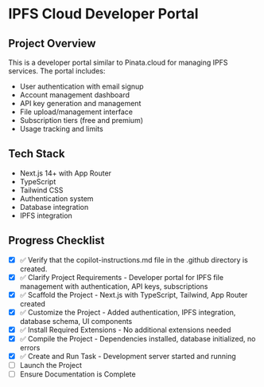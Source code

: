 # IPFS Cloud Developer Portal

## Project Overview
This is a developer portal similar to Pinata.cloud for managing IPFS services. The portal includes:
- User authentication with email signup
- Account management dashboard
- API key generation and management
- File upload/management interface
- Subscription tiers (free and premium)
- Usage tracking and limits

## Tech Stack
- Next.js 14+ with App Router
- TypeScript
- Tailwind CSS
- Authentication system
- Database integration
- IPFS integration

## Progress Checklist
- [x] ✅ Verify that the copilot-instructions.md file in the .github directory is created.
- [x] ✅ Clarify Project Requirements - Developer portal for IPFS file management with authentication, API keys, subscriptions
- [x] ✅ Scaffold the Project - Next.js with TypeScript, Tailwind, App Router created
- [x] ✅ Customize the Project - Added authentication, IPFS integration, database schema, UI components
- [x] ✅ Install Required Extensions - No additional extensions needed
- [x] ✅ Compile the Project - Dependencies installed, database initialized, no errors
- [x] ✅ Create and Run Task - Development server started and running
- [ ] Launch the Project
- [ ] Ensure Documentation is Complete
